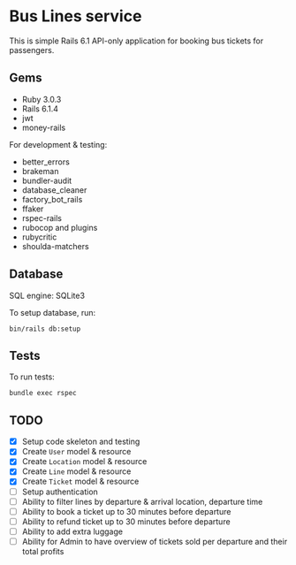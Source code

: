 # Bus Lines service

This is simple Rails 6.1 API-only application for booking bus tickets for passengers.

## Gems
 - Ruby 3.0.3
 - Rails 6.1.4
 - jwt
 - money-rails

For development & testing:
  - better_errors
  - brakeman
  - bundler-audit
  - database_cleaner
  - factory_bot_rails
  - ffaker
  - rspec-rails
  - rubocop and plugins
  - rubycritic
  - shoulda-matchers

## Database

SQL engine: SQLite3

To setup database, run:

```shell
bin/rails db:setup
```

## Tests

To run tests:

```shell
bundle exec rspec
```

## TODO

- [x] Setup code skeleton and testing
- [x] Create `User` model & resource
- [x] Create `Location` model & resource
- [x] Create `Line` model & resource
- [x] Create `Ticket` model & resource
- [ ] Setup authentication
- [ ] Ability to filter lines by departure & arrival location, departure time
- [ ] Ability to book a ticket up to 30 minutes before departure
- [ ] Ability to refund ticket up to 30 minutes before departure
- [ ] Ability to add extra luggage
- [ ] Ability for Admin to have overview of tickets sold per departure and their total profits
